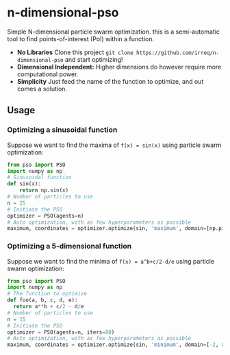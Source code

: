# n-dimensional-pso

Simple N-dimensional particle swarm optimization.
this is a semi-automatic tool to find
points-of-interest (PoI) within a function.

* **No Libraries** Clone this project `git clone https://github.com/irreq/n-dimensional-pso` and start optimizing!
* **Dimensional Independent:** Higher dimensions do however require more computational power.
* **Simplicity** Just feed the name of the function to optimize, and out comes a solution.

## Usage

### Optimizing a sinusoidal function

Suppose we want to find the maxima of `f(x) = sin(x)` using particle swarm optimization:

```python
from pso import PSO
import numpy as np
# Sinusoidal function
def sin(x):
    return np.sin(x)
# Number of particles to use
n = 25
# Initiate the PSO
optimizer = PSO(agents=n)
# Auto optimization, with as few hyperparameters as possible
maximum, coordinates = optimizer.optimize(sin, 'maximum', domain=[np.pi, 2*np.pi])
```

### Optimizing a 5-dimensional function

Suppose we want to find the minima of `f(x) = a^b+c/2-d/e` using particle swarm optimization:

```python
from pso import PSO
import numpy as np
# The function to optimize
def foo(a, b, c, d, e):
  return a**b + c/2 - d/e
# Number of particles to use
n = 15
# Initiate the PSO
optimizer = PSO(agents=n, iters=80)
# Auto optimization, with as few hyperparameters as possible
maximum, coordinates = optimizer.optimize(sin, 'minimum', domain=[-2, 8])
```
